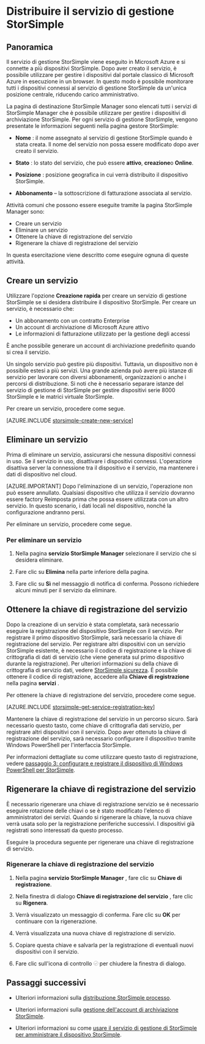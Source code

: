 <properties 
   pageTitle="Distribuire il servizio di gestione StorSimple | Microsoft Azure"
   description="In questo articolo viene spiegato come creare ed eliminare il servizio di gestione StorSimple nel portale di classica Azure e viene illustrato come gestire la chiave di registrazione del servizio."
   services="storsimple"
   documentationCenter=""
   authors="SharS"
   manager="carmonm"
   editor="" />
<tags 
   ms.service="storsimple"
   ms.devlang="na"
   ms.topic="article"
   ms.tgt_pltfrm="na"
   ms.workload="na"
   ms.date="05/24/2016"
   ms.author="v-sharos" />

# <a name="deploy-the-storsimple-manager-service"></a>Distribuire il servizio di gestione StorSimple

## <a name="overview"></a>Panoramica

Il servizio di gestione StorSimple viene eseguito in Microsoft Azure e si connette a più dispositivi StorSimple. Dopo aver creato il servizio, è possibile utilizzare per gestire i dispositivi dal portale classico di Microsoft Azure in esecuzione in un browser. In questo modo è possibile monitorare tutti i dispositivi connessi al servizio di gestione StorSimple da un'unica posizione centrale, riducendo carico amministrativo.

La pagina di destinazione StorSimple Manager sono elencati tutti i servizi di StorSimple Manager che è possibile utilizzare per gestire i dispositivi di archiviazione StorSimple. Per ogni servizio di gestione StorSimple, vengono presentate le informazioni seguenti nella pagina gestore StorSimple:

- **Nome** : il nome assegnato al servizio di gestione StorSimple quando è stata creata. Il nome del servizio non possa essere modificato dopo aver creato il servizio.

- **Stato** : lo stato del servizio, che può essere **attivo**, **creazione**o **Online**.

- **Posizione** : posizione geografica in cui verrà distribuito il dispositivo StorSimple.

- **Abbonamento** – la sottoscrizione di fatturazione associata al servizio.

Attività comuni che possono essere eseguite tramite la pagina StorSimple Manager sono:

- Creare un servizio
- Eliminare un servizio
- Ottenere la chiave di registrazione del servizio
- Rigenerare la chiave di registrazione del servizio

In questa esercitazione viene descritto come eseguire ognuna di queste attività.

## <a name="create-a-service"></a>Creare un servizio

Utilizzare l'opzione **Creazione rapida** per creare un servizio di gestione StorSimple se si desidera distribuire il dispositivo StorSimple. Per creare un servizio, è necessario che:

- Un abbonamento con un contratto Enterprise
- Un account di archiviazione di Microsoft Azure attivo
- Le informazioni di fatturazione utilizzato per la gestione degli accessi

È anche possibile generare un account di archiviazione predefinito quando si crea il servizio.

Un singolo servizio può gestire più dispositivi. Tuttavia, un dispositivo non è possibile estesi a più servizi. Una grande azienda può avere più istanze di servizio per lavorare con diversi abbonamenti, organizzazioni o anche i percorsi di distribuzione. Si noti che è necessario separare istanze del servizio di gestione di StorSimple per gestire dispositivi serie 8000 StorSimple e le matrici virtuale StorSimple.

Per creare un servizio, procedere come segue.

[AZURE.INCLUDE [storsimple-create-new-service](../../includes/storsimple-create-new-service.md)]

## <a name="delete-a-service"></a>Eliminare un servizio

Prima di eliminare un servizio, assicurarsi che nessuna dispositivi connessi in uso. Se il servizio in uso, disattivare i dispositivi connessi. L'operazione disattiva server la connessione tra il dispositivo e il servizio, ma mantenere i dati di dispositivo nel cloud. 

[AZURE.IMPORTANT] Dopo l'eliminazione di un servizio, l'operazione non può essere annullato. Qualsiasi dispositivo che utilizza il servizio dovranno essere factory Reimposta prima che possa essere utilizzata con un altro servizio. In questo scenario, i dati locali nel dispositivo, nonché la configurazione andranno persi.

Per eliminare un servizio, procedere come segue.

### <a name="to-delete-a-service"></a>Per eliminare un servizio

1. Nella pagina **servizio StorSimple Manager** selezionare il servizio che si desidera eliminare.

1. Fare clic su **Elimina** nella parte inferiore della pagina.

1. Fare clic su **Sì** nel messaggio di notifica di conferma. Possono richiedere alcuni minuti per il servizio da eliminare.

## <a name="get-the-service-registration-key"></a>Ottenere la chiave di registrazione del servizio

Dopo la creazione di un servizio è stata completata, sarà necessario eseguire la registrazione del dispositivo StorSimple con il servizio. Per registrare il primo dispositivo StorSimple, sarà necessario la chiave di registrazione del servizio. Per registrare altri dispositivi con un servizio StorSimple esistente, è necessario il codice di registrazione e la chiave di crittografia di dati di servizio (che viene generata sul primo dispositivo durante la registrazione). Per ulteriori informazioni su della chiave di crittografia di servizio dati, vedere [StorSimple sicurezza](storsimple-security.md). È possibile ottenere il codice di registrazione, accedere alla **Chiave di registrazione** nella pagina **servizi** .

Per ottenere la chiave di registrazione del servizio, procedere come segue.

[AZURE.INCLUDE [storsimple-get-service-registration-key](../../includes/storsimple-get-service-registration-key.md)]

Mantenere la chiave di registrazione del servizio in un percorso sicuro. Sarà necessario questo tasto, come chiave di crittografia dati servizio, per registrare altri dispositivi con il servizio. Dopo aver ottenuto la chiave di registrazione del servizio, sarà necessario configurare il dispositivo tramite Windows PowerShell per l'interfaccia StorSimple.

Per informazioni dettagliate su come utilizzare questo tasto di registrazione, vedere [passaggio 3: configurare e registrare il dispositivo di Windows PowerShell per StorSimple](storsimple-deployment-walkthrough.md#step-2-configure-and-register-the-device-through-windows-powershell-for-storsimple).

## <a name="regenerate-the-service-registration-key"></a>Rigenerare la chiave di registrazione del servizio

È necessario rigenerare una chiave di registrazione servizio se è necessario eseguire rotazione delle chiavi o se è stato modificato l'elenco di amministratori dei servizi. Quando si rigenerare la chiave, la nuova chiave verrà usata solo per la registrazione periferiche successivi. I dispositivi già registrati sono interessati da questo processo.

Eseguire la procedura seguente per rigenerare una chiave di registrazione di servizio.

### <a name="to-regenerate-the-service-registration-key"></a>Rigenerare la chiave di registrazione del servizio

1. Nella pagina **servizio StorSimple Manager** , fare clic su **Chiave di registrazione**.

1. Nella finestra di dialogo **Chiave di registrazione del servizio** , fare clic su **Rigenera**.

1. Verrà visualizzato un messaggio di conferma. Fare clic su **OK** per continuare con la rigenerazione.

1. Verrà visualizzata una nuova chiave di registrazione di servizio.

1. Copiare questa chiave e salvarla per la registrazione di eventuali nuovi dispositivi con il servizio.

1. Fare clic sull'icona di controllo ![Icona del controllo](./media/storsimple-manage-service/HCS_CheckIcon.png) per chiudere la finestra di dialogo.


## <a name="next-steps"></a>Passaggi successivi

- Ulteriori informazioni sulla [distribuzione StorSimple processo](storsimple-deployment-walkthrough.md).

- Ulteriori informazioni sulla [gestione dell'account di archiviazione StorSimple](storsimple-manage-storage-accounts.md).

- Ulteriori informazioni su come [usare il servizio di gestione di StorSimple per amministrare il dispositivo StorSimple](storsimple-manager-service-administration.md).

 
